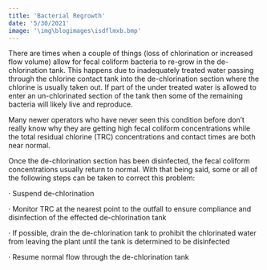 ```yaml
---
title: 'Bacterial Regrowth'
date: '5/30/2021'
image: '\img\blogimages\isdflmxb.bmp'
---
```


There are times when a couple of things (loss of chlorination or increased flow volume) allow for fecal coliform bacteria to re-grow in the de-chlorination tank. This happens due to inadequately treated water passing through the chlorine contact tank into the de-chlorination section where the chlorine is usually taken out. If part of the under treated water is allowed to enter an un-chlorinated section of the tank then some of the remaining bacteria will likely live and reproduce. 

Many newer operators who have never seen this condition before don’t really know why they are getting high fecal coliform concentrations while the total residual chlorine (TRC) concentrations and contact times are both near normal. 

Once the de-chlorination section has been disinfected, the fecal coliform concentrations usually return to normal. With that being said, some or all of the following steps can be taken to correct this problem:

· Suspend de-chlorination

· Monitor TRC at the nearest point to the outfall to ensure compliance and disinfection of the effected de-chlorination tank

· If possible, drain the de-chlorination tank to prohibit the chlorinated water from leaving the plant until the tank is determined to be disinfected

· Resume normal flow through the de-chlorination tank